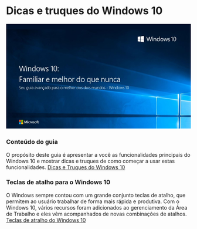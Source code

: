 # Dicas e truques do Windows 10

![Windows 10](/assets/images/windows-1teste.jpg#center)

### Conteúdo do guia

O propósito deste guia é apresentar a você as funcionalidades principais do Windows 10 e mostrar dicas e truques de como começar a usar estas funcionalidades.
[Dicas e Truques do Windows 10](https://maismu-my.sharepoint.com/:b:/g/personal/lucas_maismu_onmicrosoft_com/EUu-EB9EgHtHqRPbyEOfDkUBAftHnlgbSYSZjrHKQZsBJw?e=vyS0Xi)

### Teclas de atalho para o Windows 10

O Windows sempre contou com um grande conjunto teclas de atalho, que permitem ao usuário trabalhar de forma mais rápida e produtiva. Com o Windows 10, vários recursos foram adicionados ao gerenciamento da Área de Trabalho e eles vêm acompanhados de novas combinações de atalhos.
[Teclas de atralho do Windows 10](https://maismu-my.sharepoint.com/:b:/g/personal/lucas_maismu_onmicrosoft_com/EZ_HoRtxJflDsOdDVNk2YSwB98TL4cR4yf54_Neh5_ap7A?e=tu3xki)